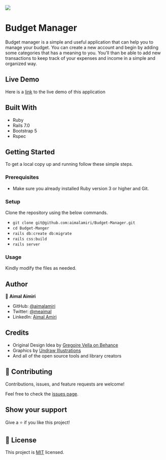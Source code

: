 ![](https://img.shields.io/badge/Microverse-blueviolet)

# Budget Manager

Budget manager is a simple and useful application that can help you to manage your budget. You can create a new account and begin by adding some categories that has a meaning to you. You'll than be able to add new transactions to keep track of your expenses and income in a simple and organized way.

## Live Demo
Here is a [link](https://pacific-oasis-54849.herokuapp.com/) to the live demo of this application

## Built With

- Ruby
- Rails 7.0
- Bootstrap 5
- Rspec

## Getting Started

To get a local copy up and running follow these simple steps.

### Prerequisites

- Make sure you already installed Ruby version 3 or higher and Git.

### Setup

Clone the repository using the below commands.

- `git clone git@github.com:aimalamiri/Budget-Manager.git `
- `cd Budget-Manger`
- `rails db:create db:migrate`
- `rails css:build`
- `rails server`

### Usage

Kindly modify the files as needed.

## Author

👤 **Aimal Aimiri**

- GitHub: [@aimalamiri](https://github.com/aimalamiri)
- Twitter: [@meaimal](https://twitter.com/meaimal)
- LinkedIn: [Aimal Amiri](https://linkedin.com/in/aimal-amiri)

## Credits
- Original Design Idea by [Gregoire Vella on Behance](https://www.behance.net/gregoirevella)
- Graphics by [Undraw Illustrations](https://undraw.co/illustrations)
- And all of the open source tools and library creators


## 🤝 Contributing

Contributions, issues, and feature requests are welcome!

Feel free to check the [issues page](https://github.com/aimalamiri/Budget-Manager/issues).

## Show your support

Give a ⭐️ if you like this project!

## 📝 License

This project is [MIT](./MIT.md) licensed.
